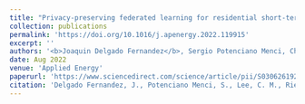 ```yaml
---
title: "Privacy-preserving federated learning for residential short-term load forecasting"
collection: publications
permalink: 'https://doi.org/10.1016/j.apenergy.2022.119915'
excerpt: ''
authors: '<b>Joaquin Delgado Fernandez</b>, Sergio Potenciano Menci, Chul Min Lee, Alexander Rieger, Gilbert Fridgen'
date: Aug 2022
venue: 'Applied Energy'
paperurl: 'https://www.sciencedirect.com/science/article/pii/S0306261922011722'
citation: 'Delgado Fernandez, J., Potenciano Menci, S., Lee, C. M., Rieger, A., & Fridgen, G. (15 November 2022). Privacy-preserving federated learning for residential short-term load forecasting. <em>Applied Energy, 326</em>. doi:10.1016/j.apenergy.2022.119915'
---
```

